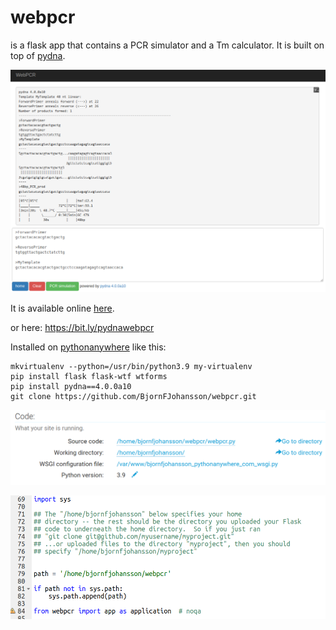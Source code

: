 # webpcr

is a flask app that contains a PCR simulator and a Tm calculator.
It is built on top of [pydna](https://github.com/BjornFJohansson/pydna).

[![webpcr](static/webpcr.png)](http://bjornfjohansson.pythonanywhere.com/#)

It is available online [here](http://bjornfjohansson.pythonanywhere.com/#).

or here: https://bit.ly/pydnawebpcr

Installed on [pythonanywhere](https://www.pythonanywhere.com) like this:

	mkvirtualenv --python=/usr/bin/python3.9 my-virtualenv
	pip install flask flask-wtf wtforms
	pip install pydna==4.0.0a10
	git clone https://github.com/BjornFJohansson/webpcr.git


![settings](static/settings.png)


![wsgi](static/bjornfjohansson_pythonanywhere_com_wsgi_py.png)